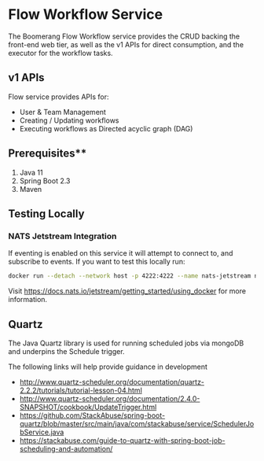 # Flow Workflow Service

The Boomerang Flow Workflow service provides the CRUD backing the front-end web tier, as well as the v1 APIs for direct consumption, and the executor for the workflow tasks.

## v1 APIs
Flow service provides APIs for:

* User & Team Management
* Creating / Updating workflows
* Executing workflows as Directed acyclic graph (DAG)

## Prerequisites**

1. Java 11
2. Spring Boot 2.3
3. Maven

## Testing Locally

### NATS Jetstream Integration

If eventing is enabled on this service it will attempt to connect to, and subscribe to events. If you want to test this locally run:

```bash
docker run --detach --network host -p 4222:4222 --name nats-jetstream nats -js
```

Visit <https://docs.nats.io/jetstream/getting_started/using_docker> for more information.

## Quartz

The Java Quartz library is used for running scheduled jobs via mongoDB and underpins the Schedule trigger.

The following links will help provide guidance in development
- http://www.quartz-scheduler.org/documentation/quartz-2.2.2/tutorials/tutorial-lesson-04.html
- http://www.quartz-scheduler.org/documentation/2.4.0-SNAPSHOT/cookbook/UpdateTrigger.html
- https://github.com/StackAbuse/spring-boot-quartz/blob/master/src/main/java/com/stackabuse/service/SchedulerJobService.java
- https://stackabuse.com/guide-to-quartz-with-spring-boot-job-scheduling-and-automation/ 
